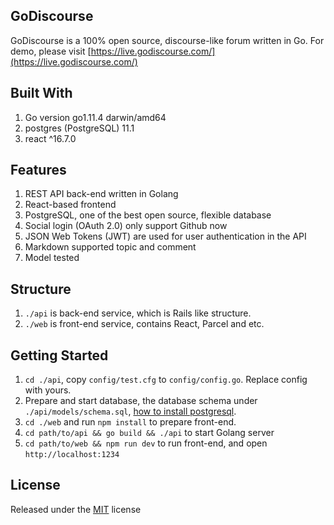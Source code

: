 ## GoDiscourse
GoDiscourse is a 100% open source, discourse-like forum written in Go. For demo, please visit [https://live.godiscourse.com/](https://live.godiscourse.com/)

## Built With
1. Go version go1.11.4 darwin/amd64
2. postgres (PostgreSQL) 11.1
3. react ^16.7.0

## Features
1. REST API back-end written in Golang
2. React-based frontend
3. PostgreSQL, one of the best open source, flexible database 
4. Social login (OAuth 2.0) only support Github now
5. JSON Web Tokens (JWT) are used for user authentication in the API
6. Markdown supported topic and comment
7. Model tested

## Structure
1. `./api` is back-end service, which is Rails like structure.
2. `./web` is front-end service, contains React, Parcel and etc.

## Getting Started
1. `cd ./api`, copy `config/test.cfg` to `config/config.go`. Replace config with yours.
2. Prepare and start database, the database schema under `./api/models/schema.sql`, [how to install postgresql](https://www.digitalocean.com/community/tutorials/how-to-install-and-use-postgresql-on-ubuntu-18-04).
3. `cd ./web` and run `npm install` to prepare front-end.
4. `cd path/to/api && go build && ./api` to start Golang server
5. `cd path/to/web && npm run dev` to run front-end, and open `http://localhost:1234`

## License
Released under the [MIT](https://opensource.org/licenses/MIT) license

